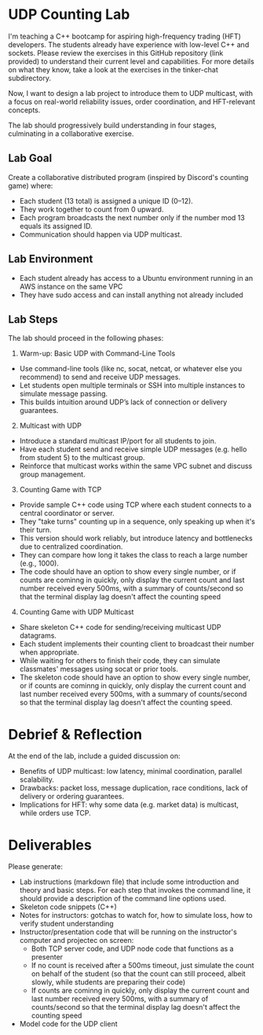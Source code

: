# UDP Counting Lab

I'm teaching a C++ bootcamp for aspiring high-frequency trading (HFT) developers. The students already have experience with low-level C++ and sockets. Please review the exercises in this GitHub repository (link provided) to understand their current level and capabilities. For more details on what they know, take a look at the exercises in the tinker-chat subdirectory.

Now, I want to design a lab project to introduce them to UDP multicast, with a focus on real-world reliability issues, order coordination, and HFT-relevant concepts.

The lab should progressively build understanding in four stages, culminating in a collaborative exercise.

## Lab Goal

Create a collaborative distributed program (inspired by Discord's counting game) where:

- Each student (13 total) is assigned a unique ID (0–12).
- They work together to count from 0 upward.
- Each program broadcasts the next number only if the number mod 13 equals its assigned ID.
- Communication should happen via UDP multicast.

## Lab Environment

- Each student already has access to a Ubuntu environment running in an AWS instance on the same VPC
- They have sudo access and can install anything not already included

## Lab Steps

The lab should proceed in the following phases:

1. Warm-up: Basic UDP with Command-Line Tools

- Use command-line tools (like nc, socat, netcat, or whatever else you recommend) to send and receive UDP messages.
- Let students open multiple terminals or SSH into multiple instances to simulate message passing.
- This builds intuition around UDP’s lack of connection or delivery guarantees.

2. Multicast with UDP

- Introduce a standard multicast IP/port for all students to join.
- Have each student send and receive simple UDP messages (e.g. hello from student 5) to the multicast group.
- Reinforce that multicast works within the same VPC subnet and discuss group management.

3. Counting Game with TCP

- Provide sample C++ code using TCP where each student connects to a central coordinator or server.
- They "take turns" counting up in a sequence, only speaking up when it's their turn.
- This version should work reliably, but introduce latency and bottlenecks due to centralized coordination.
- They can compare how long it takes the class to reach a large number (e.g., 1000).
- The code should have an option to show every single number, or if counts are cominng in quickly, only 
  display the current count and last number received every 500ms, with a summary of counts/second so that the
  terminal display lag doesn't affect the counting speed

4. Counting Game with UDP Multicast
- Share skeleton C++ code for sending/receiving multicast UDP datagrams.
- Each student implements their counting client to broadcast their number when appropriate.
- While waiting for others to finish their code, they can simulate classmates' messages using socat or prior tools.
- The skeleton code should have an option to show every single number, or if counts are cominng in quickly, only 
  display the current count and last number received every 500ms, with a summary of counts/second so that the
  terminal display lag doesn't affect the counting speed.

# Debrief & Reflection

At the end of the lab, include a guided discussion on:

- Benefits of UDP multicast: low latency, minimal coordination, parallel scalability.
- Drawbacks: packet loss, message duplication, race conditions, lack of delivery or ordering guarantees.
- Implications for HFT: why some data (e.g. market data) is multicast, while orders use TCP.

# Deliverables

Please generate:

- Lab instructions (markdown file) that include some introduction and theory and basic steps. For each
  step that invokes the command line, it should provide a description of the command line options used.
- Skeleton code snippets (C++)
- Notes for instructors: gotchas to watch for, how to simulate loss, how to verify student understanding
- Instructor/presentation code that will be running on the instructor's computer and projectec on screen:
  - Both TCP server code, and UDP node code that functions as a presenter
  - If no count is received after a 500ms timeout, just simulate the count on behalf of the student (so that
    the count can still proceed, albeit slowly, while students are preparing their code)
  - If counts are cominng in quickly, only display the current count and last number received every 500ms, with
    a summary of counts/second so that the terminal display lag doesn't affect the counting speed
- Model code for the UDP client